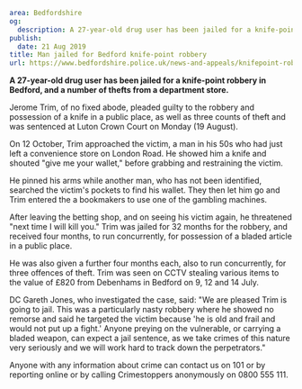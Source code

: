 ```yaml
area: Bedfordshire
og:
  description: A 27-year-old drug user has been jailed for a knife-point robbery in Bedford, and a number of thefts from a department store.
publish:
  date: 21 Aug 2019
title: Man jailed for Bedford knife-point robbery
url: https://www.bedfordshire.police.uk/news-and-appeals/knifepoint-robbery-bedford-august2018
```

**A 27-year-old drug user has been jailed for a knife-point robbery in Bedford, and a number of thefts from a department store.**

Jerome Trim, of no fixed abode, pleaded guilty to the robbery and possession of a knife in a public place, as well as three counts of theft and was sentenced at Luton Crown Court on Monday (19 August).

On 12 October, Trim approached the victim, a man in his 50s who had just left a convenience store on London Road. He showed him a knife and shouted "give me your wallet," before grabbing and restraining the victim.

He pinned his arms while another man, who has not been identified, searched the victim's pockets to find his wallet. They then let him go and Trim entered the a bookmakers to use one of the gambling machines.

After leaving the betting shop, and on seeing his victim again, he threatened "next time I will kill you." Trim was jailed for 32 months for the robbery, and received four months, to run concurrently, for possession of a bladed article in a public place.

He was also given a further four months each, also to run concurrently, for three offences of theft. Trim was seen on CCTV stealing various items to the value of £820 from Debenhams in Bedford on 9, 12 and 14 July.

DC Gareth Jones, who investigated the case, said: "We are pleased Trim is going to jail. This was a particularly nasty robbery where he showed no remorse and said he targeted the victim because 'he is old and frail and would not put up a fight.' Anyone preying on the vulnerable, or carrying a bladed weapon, can expect a jail sentence, as we take crimes of this nature very seriously and we will work hard to track down the perpetrators."

Anyone with any information about crime can contact us on 101 or by reporting online or by calling Crimestoppers anonymously on 0800 555 111.
